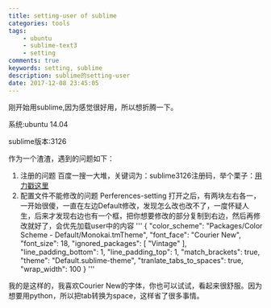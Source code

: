 ```yaml
---
title: setting-user of sublime
categories: tools
tags: 
    - ubuntu
    - sublime-text3
    - setting
comments: true
keywords: setting, sublime
description: sublime的setting-user
date: 2017-12-08 23:45:05
---
```


刚开始用sublime,因为感觉很好用，所以想折腾一下。 

系统:ubuntu 14.04 

sublime版本:3126

作为一个渣渣，遇到的问题如下：

1.  注册的问题
 百度一搜一大堆，关键词为：sublime3126注册码，举个栗子：[用力戳这里](http://blog.csdn.net/javaexploreroooo/article/details/77989993)
2.  配置文件不能修改的问题
    Perferences-setting
打开之后，有两块左右各一，一开始很傻，一直在左边Default修改，发现怎么改也改不了，一度怀疑人生，后来才发现右边也有一个框，把你想要修改的部分复制到右边，然后再修改就好了，会优先加载user中的内容
'''
{
    "color_scheme": "Packages/Color Scheme - Default/Monokai.tmTheme",
    "font_face": "Courier New",
    "font_size": 18,
    "ignored_packages":
    [
        "Vintage"
    ],
    "line_padding_bottom": 1,
    "line_padding_top": 1,
    "match_brackets": true,
    "theme": "Default.sublime-theme",
    "tranlate_tabs_to_spaces": true,
    "wrap_width": 100
}
'''

我的是这样的，我喜欢Courier New的字体，你也可以试试，看起来很舒服。因为想要用python，所以把tab转换为space，这样省了很多事情。
